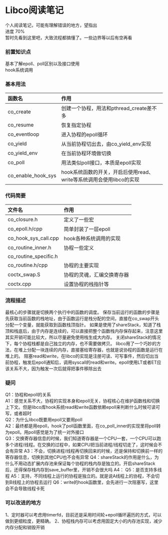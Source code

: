 Libco阅读笔记
===========
个人阅读笔记，可能有理解错误的地方，望指出  
进度 70%  
暂时先看到这里吧，大致流程都搞懂了。一些边界等以后有空再看

### 前置知识点
基本了解epoll、poll区别以及接口使用  
hook系统调用  


### 基本用法
| 函数名              | 作用|
| :----------------- | :----|
| co_create          | 创建一个协程，用法和pthread_create差不多 |
| co_resume          | 恢复指定协程 |
| co_eventloop       | 进入协程的epoll循环 |
| co_yield           | 从当前协程切出去，由co_yield_env实现 |
| co_yield_env       | 在当前协程环境做切换 |
| co_poll            | 用法类似poll接口，本质是epoll实现 |
| co_enable_hook_sys | hook系统函数的开关，开启后使用read、write等系统调用会使用libco的实现 |


### 代码简要
| 文件名               | 作用|
| :-------------------- | :----|
| co_closure.h          | 定义了一些宏 |
| co_epoll.h/cpp        | 简单封装了一层epoll |
| co_hook_sys_call.cpp  | hook各种系统调用的实现 |
| co_routine_inner.h    | 协程一些定义 |
| co_routine_specific.h |  |
| co_routine.h/cpp      | 协程的主要实现 |
| coctx_swap.S          | 协程的灵魂，汇编交换寄存器 |
| coctx.cpp             | 设置协程的栈指针等 |

### 流程描述
最核心的步骤就是切换两个执行中的函数的调度。
保存当前运行的函数的步骤是先获取当前函数的栈地址，由于函数运行是栈分配的空间，直接在co_swap开头分配一个变量，就能获取到函数栈顶指针。
如果是使用了shareStack，知道了栈顶和栈底后，由于内存是连续的，可以直接把整个函数栈内存保存起来，注意这里其实开销可能比较大，所以尽量避免使用栈生成大内存。
关闭shareStack的情况下，每个协程栈都是自己独立的内存，也不需要做拷贝。
libco用了一个巧妙的方法，在堆上分配一块连续的内存，直接塞给寄存器，也就是说协程的函数是运行在堆上的。
阻塞read和write，在libco的实现是注册可读、可写事件，然后切出当前协程，触发后epoll通知后，调用syscall的read和write。epoll使用LT或者ET应该关系不大，因为触发一次后就得把事件移除出去


### 疑问
Q1：协程和epoll的关系  
A1：感觉关系不大，协程的实现本身和epoll无关，协程核心在维护函数栈和切换上下文。但是libco库hook系统read和write函数依赖epoll来判断什么时候可读可写，或者超时  
Q2：为什么libco既要用epoll又要用poll  
A2：最终都是用epoll，hook了poll函数里面，在co_poll_inner的实现里将poll转为epoll。用poll感觉是为了统一对外接口  
Q3：交换寄存器信息的时候，我们知道寄存器是一个CPU一套，一个CPU可以跑多个进程/线程。在交换的过程中，如果CPU把当前进程/线程切走了，这时候会不会有异常
A3：不会，切换进程/线程再切换回来的时候，还是保持和切换前一样的寄存器信息，切换到其他CPU也不会有异常
Q4：shareStack的作用是什么，为什么不用动态扩展内存池来保证每个协程的栈内存是独立的。开启shareStack后，还得保存栈内存到save_buffer里，开销不会很大吗
A4：
Q5：是否支持多线程
A5：支持，不同线程上运行的协程是独立的。就是说A线程上的协程，不会切到B线程上的协程去运行
Q6：write的hook函数里，会先进行一次阻塞写，这里会不会导致线程卡死

### 可以改进的地方
1、定时器可以考虑用timerfd，目前还是采用时间轮+epoll循环遍历的方式，可以做到更细粒度，更精确。
2、协程栈内存可以考虑用固定大小的内存池实现，减少内存分配和销毁开销